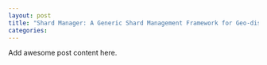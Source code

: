 ```yaml
---
layout: post
title: "Shard Manager: A Generic Shard Management Framework for Geo-distributed Applications"
categories:
---
```


Add awesome post content here.
